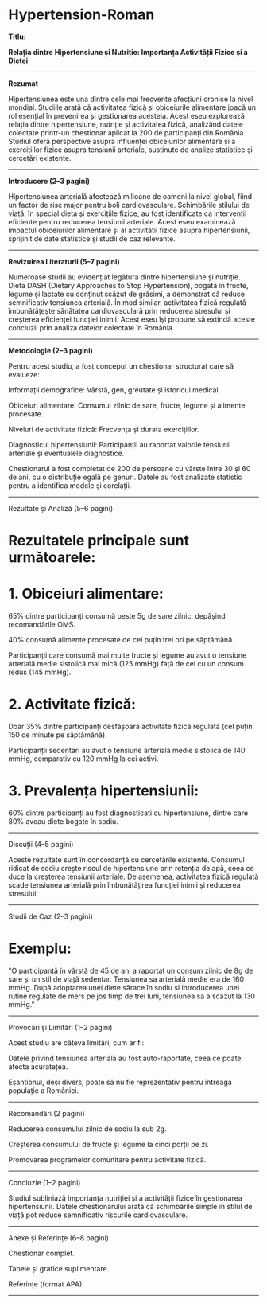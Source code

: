 # Hypertension-Roman


**Titlu:**

**Relația dintre Hipertensiune și Nutriție: Importanța Activității Fizice și a Dietei**


---

**Rezumat**

Hipertensiunea este una dintre cele mai frecvente afecțiuni cronice la nivel mondial. Studiile arată că activitatea fizică și obiceiurile alimentare joacă un rol esențial în prevenirea și gestionarea acesteia. Acest eseu explorează relația dintre hipertensiune, nutriție și activitatea fizică, analizând datele colectate printr-un chestionar aplicat la 200 de participanți din România. Studiul oferă perspective asupra influenței obiceiurilor alimentare și a exercițiilor fizice asupra tensiunii arteriale, susținute de analize statistice și cercetări existente.


---

**Introducere (2–3 pagini)**

Hipertensiunea arterială afectează milioane de oameni la nivel global, fiind un factor de risc major pentru boli cardiovasculare. Schimbările stilului de viață, în special dieta și exercițiile fizice, au fost identificate ca intervenții eficiente pentru reducerea tensiunii arteriale. Acest eseu examinează impactul obiceiurilor alimentare și al activității fizice asupra hipertensiunii, sprijinit de date statistice și studii de caz relevante.


---

**Revizuirea Literaturii (5–7 pagini)**

Numeroase studii au evidențiat legătura dintre hipertensiune și nutriție. Dieta DASH (Dietary Approaches to Stop Hypertension), bogată în fructe, legume și lactate cu conținut scăzut de grăsimi, a demonstrat că reduce semnificativ tensiunea arterială. În mod similar, activitatea fizică regulată îmbunătățește sănătatea cardiovasculară prin reducerea stresului și creșterea eficienței funcției inimii. Acest eseu își propune să extindă aceste concluzii prin analiza datelor colectate în România.


---

**Metodologie (2–3 pagini)**

Pentru acest studiu, a fost conceput un chestionar structurat care să evalueze:

Informații demografice: Vârstă, gen, greutate și istoricul medical.

Obiceiuri alimentare: Consumul zilnic de sare, fructe, legume și alimente procesate.

Niveluri de activitate fizică: Frecvența și durata exercițiilor.

Diagnosticul hipertensiunii: Participanții au raportat valorile tensiunii arteriale și eventualele diagnostice.


Chestionarul a fost completat de 200 de persoane cu vârste între 30 și 60 de ani, cu o distribuție egală pe genuri. Datele au fost analizate statistic pentru a identifica modele și corelații.


---

Rezultate și Analiză (5–6 pagini)

# Rezultatele principale sunt următoarele:

# 1. Obiceiuri alimentare:

65% dintre participanți consumă peste 5g de sare zilnic, depășind recomandările OMS.

40% consumă alimente procesate de cel puțin trei ori pe săptămână.

Participanții care consumă mai multe fructe și legume au avut o tensiune arterială medie sistolică mai mică (125 mmHg) față de cei cu un consum redus (145 mmHg).



# 2. Activitate fizică:

Doar 35% dintre participanți desfășoară activitate fizică regulată (cel puțin 150 de minute pe săptămână).

Participanții sedentari au avut o tensiune arterială medie sistolică de 140 mmHg, comparativ cu 120 mmHg la cei activi.



# 3. Prevalența hipertensiunii:

60% dintre participanți au fost diagnosticați cu hipertensiune, dintre care 80% aveau diete bogate în sodiu.





---

Discuții (4–5 pagini)

Aceste rezultate sunt în concordanță cu cercetările existente. Consumul ridicat de sodiu crește riscul de hipertensiune prin retenția de apă, ceea ce duce la creșterea tensiunii arteriale. De asemenea, activitatea fizică regulată scade tensiunea arterială prin îmbunătățirea funcției inimii și reducerea stresului.


---

Studii de Caz (2–3 pagini)
# Exemplu:

"O participantă în vârstă de 45 de ani a raportat un consum zilnic de 8g de sare și un stil de viață sedentar. Tensiunea sa arterială medie era de 160 mmHg. După adoptarea unei diete sărace în sodiu și introducerea unei rutine regulate de mers pe jos timp de trei luni, tensiunea sa a scăzut la 130 mmHg."


---

Provocări și Limitări (1–2 pagini)

Acest studiu are câteva limitări, cum ar fi:

Datele privind tensiunea arterială au fost auto-raportate, ceea ce poate afecta acuratețea.

Eșantionul, deși divers, poate să nu fie reprezentativ pentru întreaga populație a României.



---

Recomandări (2 pagini)

Reducerea consumului zilnic de sodiu la sub 2g.

Creșterea consumului de fructe și legume la cinci porții pe zi.

Promovarea programelor comunitare pentru activitate fizică.



---

Concluzie (1–2 pagini)

Studiul subliniază importanța nutriției și a activității fizice în gestionarea hipertensiunii. Datele chestionarului arată că schimbările simple în stilul de viață pot reduce semnificativ riscurile cardiovasculare.


---

Anexe și Referințe (6–8 pagini)

Chestionar complet.

Tabele și grafice suplimentare.

Referințe (format APA).



---


